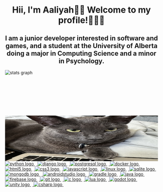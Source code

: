 <h1 align="center">Hii, I'm Aaliyah👋🏽 Welcome to my profile!👩🏽‍💻 </h1>

<h2 align="center">I am a junior developer interested in software and games, and a student at the University of Alberta doing a major in Computing Science and a minor in Psychology.</h2>

<div align="center">
 <div align="left" style="display: flex; flex-flow: column nowrap; width: 100%;">
   <img 
     src="https://github-readme-stats-rongronggg9.vercel.app/api?username=ag1rlisagun&count_private=true&include_all_commits=true&show_icons=true" 
     align="left"
     height="150" alt="stats graph"  
   />
  <img height="150" align="right" src="https://raw.githubusercontent.com/ag1rlisagun/ag1rlisagun/refs/heads/main/laptop_nanou.jpeg"  />
 </div>
</div>

<div align="left">
 <a href="https://www.python.org/">
  <img src="https://cdn.jsdelivr.net/gh/devicons/devicon/icons/python/python-original.svg" height="30" alt="python logo"  />
  <img width="5" />
 </a>
 <a href="https://www.djangoproject.com/">
  <img src="https://skillicons.dev/icons?i=django" height="30" alt="django logo"  />
  <img width="5" />
 </a>
 <a href="https://www.postgresql.org/">
  <img src="https://cdn.jsdelivr.net/gh/devicons/devicon/icons/postgresql/postgresql-original.svg" height="30" alt="postgresql logo"  />
  <img width="5" />
 </a>
 <a href="https://www.docker.com/">
  <img src="https://cdn.jsdelivr.net/gh/devicons/devicon/icons/docker/docker-original.svg" height="30" alt="docker logo"  />
  <img width="5" />
 </a>
 <a href="https://developer.mozilla.org/en-US/docs/Glossary/HTML5">
  <img src="https://cdn.jsdelivr.net/gh/devicons/devicon/icons/html5/html5-original.svg" height="30" alt="html5 logo"  />
  <img width="5" />
 </a>
 <a href="https://developer.mozilla.org/en-US/docs/Web/CSS">
  <img src="https://cdn.jsdelivr.net/gh/devicons/devicon/icons/css3/css3-original.svg" height="30" alt="css3 logo"  />
  <img width="5" />
 </a>
 <a href="https://developer.mozilla.org/en-US/docs/Web/JavaScript">
  <img src="https://cdn.jsdelivr.net/gh/devicons/devicon/icons/javascript/javascript-original.svg" height="30" alt="javascript logo"  />
  <img width="5" />
 </a>
 <a href="https://www.kernel.org/category/about.html">
  <img src="https://cdn.jsdelivr.net/gh/devicons/devicon/icons/linux/linux-original.svg" height="30" alt="linux logo"  />
  <img width="5" />
 </a>
 <a href="https://sqlite.org/">
  <img src="https://cdn.jsdelivr.net/gh/devicons/devicon/icons/sqlite/sqlite-original.svg" height="30" alt="sqlite logo"  />
  <img width="5" />
 </a>
 <a href="https://www.mongodb.com/">
  <img src="https://skillicons.dev/icons?i=mongodb" height="30" alt="mongodb logo"  />
  <img width="5" />
 </a>
 <a href="https://developer.android.com/studio">
  <img src="https://skillicons.dev/icons?i=androidstudio" height="30" alt="androidstudio logo"  />
  <img width="5" />
 </a>
 <a href="https://gradle.org/">
  <img src="https://cdn.jsdelivr.net/gh/devicons/devicon/icons/gradle/gradle-original.svg" height="30" alt="gradle logo"  />
  <img width="5" />
 </a>
 <a href="https://www.java.com/">
  <img src="https://cdn.jsdelivr.net/gh/devicons/devicon/icons/java/java-original.svg" height="30" alt="java logo"  />
  <img width="5" />
 </a>
 <a href="https://firebase.google.com/">
  <img src="https://skillicons.dev/icons?i=firebase" height="30" alt="firebase logo"  />
  <img width="5" />
 </a>
 <a href="https://git-scm.com/">
  <img src="https://cdn.jsdelivr.net/gh/devicons/devicon/icons/git/git-original.svg" height="30" alt="git logo"  />
  <img width="5" />
 </a>
 <a href="https://learn.microsoft.com/en-us/cpp/c-language/?view=msvc-170">
  <img src="https://skillicons.dev/icons?i=c" height="30" alt="c logo"  />
  <img width="5" />
 </a>
 <a href="https://www.lua.org/">
  <img src="https://cdn.jsdelivr.net/gh/devicons/devicon/icons/lua/lua-original.svg" height="30" alt="lua logo"  />
  <img width="5" />
 </a>
 <a href="https://godotengine.org/">
  <img src="https://cdn.jsdelivr.net/gh/devicons/devicon/icons/godot/godot-original.svg" height="30" alt="godot logo"  />
  <img width="5" />
 </a>
 <a href="https://unity.com/">
  <img src="https://cdn.jsdelivr.net/gh/devicons/devicon/icons/unity/unity-original.svg" height="30" alt="unity logo"  />
  <img width="5" />
 </a>
 <a href="https://learn.microsoft.com/en-us/dotnet/csharp/tour-of-csharp/">
  <img src="https://cdn.jsdelivr.net/gh/devicons/devicon/icons/csharp/csharp-original.svg" height="30" alt="csharp logo"  />
  <img width="5" />
 </a>
</div>

